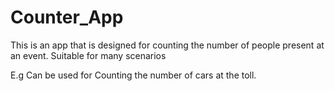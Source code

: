 # Counter_App

This is an app that is designed for counting the number of people present at an event.
Suitable for many scenarios

E.g Can be used for Counting the number of cars at the toll.
